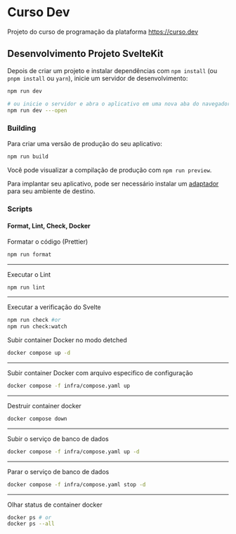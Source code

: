 # Curso Dev

Projeto do curso de programação da plataforma https://curso.dev

## Desenvolvimento Projeto SvelteKit

Depois de criar um projeto e instalar dependências com `npm install` (ou `pnpm install` ou `yarn`), inicie um servidor de desenvolvimento:

```bash
npm run dev

# ou inicie o servidor e abra o aplicativo em uma nova aba do navegador
npm run dev ---open
```

### Building

Para criar uma versão de produção do seu aplicativo:

```bash
npm run build
```

Você pode visualizar a compilação de produção com `npm run preview`.

Para implantar seu aplicativo, pode ser necessário instalar um [adaptador](https://kit.svelte.dev/docs/adapters) para seu ambiente de destino.

### Scripts

#### Format, Lint, Check, Docker

Formatar o código (Prettier)

```bash
npm run format
```

---

Executar o Lint

```bash
npm run lint
```

---

Executar a verificação do Svelte

```bash
npm run check #or
npm run check:watch
```

Subir container Docker no modo detched

```bash
docker compose up -d
```

---

Subir container Docker com arquivo especifico de configuração

```bash
docker compose -f infra/compose.yaml up
```

---

Destruir container docker

```bash
docker compose down
```

---

Subir o serviço de banco de dados

```bash
docker compose -f infra/compose.yaml up -d
```

---

Parar o serviço de banco de dados

```bash
docker compose -f infra/compose.yaml stop -d
```

---

Olhar status de container docker

```bash
docker ps # or
docker ps --all
```